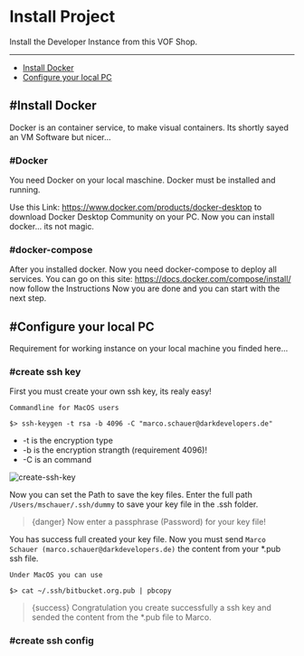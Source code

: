 # Install Project

Install the Developer Instance from this VOF Shop.

---

- [Install Docker](/{{route}}/{{version}}/install-project#install-docker)
- [Configure your local PC](/{{route}}/{{version}}/install-project#configure-your-local-pc)

<a name="install-docker">

## \#Install Docker
Docker is an container service, to make visual containers. Its shortly sayed an VM Software but nicer...
### \#Docker
You need Docker on your local maschine. Docker must be installed and running.

Use this Link: <a name="https://www.docker.com/products/docker-desktop">https://www.docker.com/products/docker-desktop</a> 
to download Docker Desktop Community on your PC. Now you can install docker... its not magic.

### \#docker-compose
After you installed docker. Now you need docker-compose to deploy all services. You can go on this site: 
<a href="https://docs.docker.com/compose/install/">https://docs.docker.com/compose/install/</a> now follow the Instructions
Now you are done and you can start with the next step.

<a name="configure-your-local-pc">

## \#Configure your local PC
Requirement for working instance on your local machine you finded here...
 
### \#create ssh key
First you must create your own ssh key, its realy easy!

```
Commandline for MacOS users

$> ssh-keygen -t rsa -b 4096 -C "marco.schauer@darkdevelopers.de"
```

* -t is the encryption type
* -b is the encryption strangth (requirement 4096)!
* -C is an command

![create-ssh-key](/images/install-project/create-ssh-key.png)

Now you can set the Path to save the key files. 
Enter the full path `/Users/mschauer/.ssh/dummy` to save your key file in the .ssh folder.

> {danger} Now enter a passphrase (Password) for your key file! 

You has success full created your key file. Now you must send `Marco Schauer (marco.schauer@darkdevelopers.de)` the content from your *.pub ssh file. 

```
Under MacOS you can use

$> cat ~/.ssh/bitbucket.org.pub | pbcopy
```

> {success} Congratulation you create successfully a ssh key and sended the content from the *.pub file to Marco. 

### \#create ssh config
